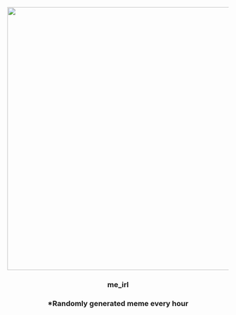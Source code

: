 <p align="center">
        <img src="https://i.redd.it/nfbmjcz0liu81.jpg" width="600" height="600">
        </p>
        <h3 align="center">me_irl</h3>
        <h3 align="center">*Randomly generated meme every hour</h3>
    